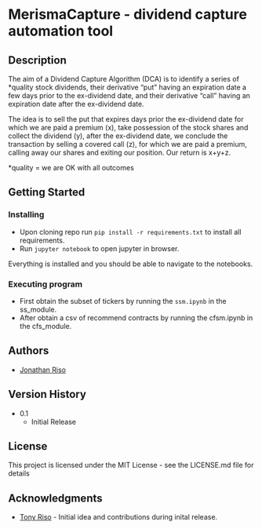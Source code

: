 # MerismaCapture - dividend capture automation tool

## Description

The aim of a Dividend Capture Algorithm (DCA) is to identify a series of *quality stock dividends, their derivative “put” having an expiration date a few days prior to the ex-dividend date, and their derivative “call” having an expiration date after the ex-dividend date.

The idea is to sell the put that expires days prior the ex-dividend date for which we are paid a premium (x), take possession of the stock shares and collect the dividend (y), after the ex-dividend date, we conclude the transaction by selling a covered call (z), for which we are paid a premium, calling away our shares and exiting our position. Our return is x+y+z.

*quality = we are OK with all outcomes


## Getting Started

### Installing

* Upon cloning repo run `pip install -r requirements.txt` to install all requirements.
* Run `jupyter notebook` to open jupyter in browser.

Everything is installed and you should be able to navigate to the notebooks.

### Executing program

* First obtain the subset of tickers by running the `ssm.ipynb` in the ss_module.
* After obtain a csv of recommend contracts by running the cfsm.ipynb in the cfs_module.

## Authors

* [Jonathan Riso](https://github.com/Jonathan-Riso)

## Version History

* 0.1
    * Initial Release

## License

This project is licensed under the MIT License - see the LICENSE.md file for details

## Acknowledgments

* [Tony Riso](https://github.com/trisoheartrun) - Initial idea and contributions during inital release.
